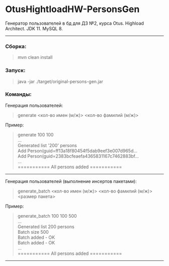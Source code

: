 # OtusHightloadHW-PersonsGen
Генератор пользователей в бд для ДЗ №2, курса Otus. Highload Architect.
JDK 11.
MySQL 8.

---
### Сборка:
> mvn clean install

### Запуск:
> java -jar ./target/original-persons-gen.jar

### Команды:
Генерация пользователей:
> generate <кол-во имен (м/ж)> <кол-во фамилий (м/ж)>

Пример:
> generate 100 100 \
> ... \
> Generated list '200' persons \
> Add Person(guid=ff13a18f80454f5dab9eef3e007d965d... \
> Add Person(guid=2383bcfeaefa4365831167c7462883bf... \
> ... \
> =========== All persons added ===========

---
Генерация пользователей (выполнение инсертов пакетами):
> generate_batch <кол-во имен (м/ж)> <кол-во фамилий (м/ж)> <размер пакета>

Пример:
> generate_batch 100 100 500 \
> ... \
> Generated list 200 persons \
> Batch size 500 \
> Batch added - OK \
> Batch added - OK \
> ... \
> =========== All persons added ===========

---